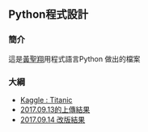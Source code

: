 ## Python程式設計

### 簡介

這是[黃聖翔](https://www.facebook.com/profile.php?id=100001348802783)用程式語言Python 做出的檔案

### 大綱

 - [Kaggle : Titanic](https://www.kaggle.com/c/titanic)
 - [2017.09.13的上傳結果](https://github.com/jshuang0520/python-classification-kaggle-Titanic/blob/master/2017.09.13%20my%20eighth%20submission%20of%20Titanic.ipynb)
 - [2017.09.14 改版結果](https://github.com/jshuang0520/python-classification-kaggle-Titanic/blob/master/2017.09.14%20Titanic%20version%202.ipynb)
